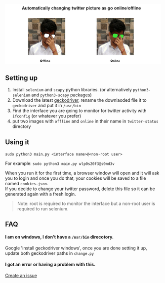 ![demo](/twitter-status/demo.png)

## Setting up
1. Install `selenium` and `scapy` python libraries. (or alternatively `python3-selenium` and `python3-scapy` packages)
2. Download the latest [geckodriver](https://github.com/mozilla/geckodriver/releases), rename the downlaoded file it to `geckodriver` and put it in `/usr/bin`
3. Find the interface you are going to monitor for twitter activity with `ifconfig` (or whatever you prefer)
4. put two images with `offline` and `online` in their name in `twitter-status` directory

## Using it
`sudo python3 main.py <interface name>@<non-root user>`

For example: `sudo python3 main.py wlp0s20f3@s0md3v`

When you run it for the first time, a browser window will open and it will ask you to login and once you do that, your cookies will be saved to a file named `cookies.json`.\
If you decide to change your twitter password, delete this file so it can be generated again with a fresh login.

> Note: root is required to monitor the interface but a non-root user is required to run selenium.

## FAQ
#### I am on windows, I don't have a `/usr/bin` direcotory.
Google 'install geckodriver windows', once you are done setting it up, update both geckodriver paths in `change.py`
#### I got an error or having a problem with this.
[Create an issue](https://github.com/s0md3v/dump/issues/new)

